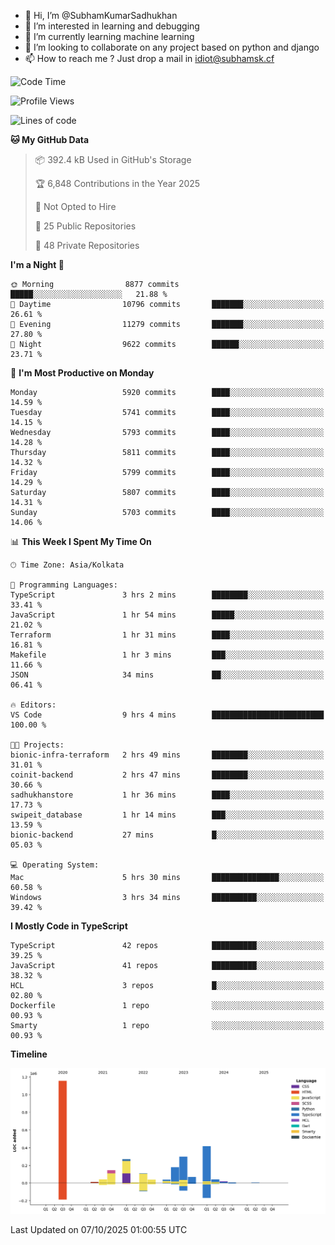 - 👋 Hi, I’m @SubhamKumarSadhukhan
- 👀 I’m interested in learning and debugging
- 🌱 I’m currently learning machine learning
- 💞️ I’m looking to collaborate on any project based on python and django
- 📫 How to reach me ?
      Just drop a mail in idiot@subhamsk.cf

<!---
SubhamKumarSadhukhan/SubhamKumarSadhukhan is a ✨ special ✨ repository because its `README.md` (this file) appears on your GitHub profile.
You can click the Preview link to take a look at your changes.
--->


<!--START_SECTION:waka-->
![Code Time](http://img.shields.io/badge/Code%20Time-3%2C091%20hrs%2011%20mins-blue)

![Profile Views](http://img.shields.io/badge/Profile%20Views-0-blue)

![Lines of code](https://img.shields.io/badge/From%20Hello%20World%20I%27ve%20Written-2.8%20million%20lines%20of%20code-blue)

**🐱 My GitHub Data** 

> 📦 392.4 kB Used in GitHub's Storage 
 > 
> 🏆 6,848 Contributions in the Year 2025
 > 
> 🚫 Not Opted to Hire
 > 
> 📜 25 Public Repositories 
 > 
> 🔑 48 Private Repositories 
 > 
**I'm a Night 🦉** 

```text
🌞 Morning                8877 commits        █████░░░░░░░░░░░░░░░░░░░░   21.88 % 
🌆 Daytime                10796 commits       ███████░░░░░░░░░░░░░░░░░░   26.61 % 
🌃 Evening                11279 commits       ███████░░░░░░░░░░░░░░░░░░   27.80 % 
🌙 Night                  9622 commits        ██████░░░░░░░░░░░░░░░░░░░   23.71 % 
```
📅 **I'm Most Productive on Monday** 

```text
Monday                   5920 commits        ████░░░░░░░░░░░░░░░░░░░░░   14.59 % 
Tuesday                  5741 commits        ████░░░░░░░░░░░░░░░░░░░░░   14.15 % 
Wednesday                5793 commits        ████░░░░░░░░░░░░░░░░░░░░░   14.28 % 
Thursday                 5811 commits        ████░░░░░░░░░░░░░░░░░░░░░   14.32 % 
Friday                   5799 commits        ████░░░░░░░░░░░░░░░░░░░░░   14.29 % 
Saturday                 5807 commits        ████░░░░░░░░░░░░░░░░░░░░░   14.31 % 
Sunday                   5703 commits        ████░░░░░░░░░░░░░░░░░░░░░   14.06 % 
```


📊 **This Week I Spent My Time On** 

```text
🕑︎ Time Zone: Asia/Kolkata

💬 Programming Languages: 
TypeScript               3 hrs 2 mins        ████████░░░░░░░░░░░░░░░░░   33.41 % 
JavaScript               1 hr 54 mins        █████░░░░░░░░░░░░░░░░░░░░   21.02 % 
Terraform                1 hr 31 mins        ████░░░░░░░░░░░░░░░░░░░░░   16.81 % 
Makefile                 1 hr 3 mins         ███░░░░░░░░░░░░░░░░░░░░░░   11.66 % 
JSON                     34 mins             ██░░░░░░░░░░░░░░░░░░░░░░░   06.41 % 

🔥 Editors: 
VS Code                  9 hrs 4 mins        █████████████████████████   100.00 % 

🐱‍💻 Projects: 
bionic-infra-terraform   2 hrs 49 mins       ████████░░░░░░░░░░░░░░░░░   31.01 % 
coinit-backend           2 hrs 47 mins       ████████░░░░░░░░░░░░░░░░░   30.66 % 
sadhukhanstore           1 hr 36 mins        ████░░░░░░░░░░░░░░░░░░░░░   17.73 % 
swipeit_database         1 hr 14 mins        ███░░░░░░░░░░░░░░░░░░░░░░   13.59 % 
bionic-backend           27 mins             █░░░░░░░░░░░░░░░░░░░░░░░░   05.03 % 

💻 Operating System: 
Mac                      5 hrs 30 mins       ███████████████░░░░░░░░░░   60.58 % 
Windows                  3 hrs 34 mins       ██████████░░░░░░░░░░░░░░░   39.42 % 
```

**I Mostly Code in TypeScript** 

```text
TypeScript               42 repos            ██████████░░░░░░░░░░░░░░░   39.25 % 
JavaScript               41 repos            ██████████░░░░░░░░░░░░░░░   38.32 % 
HCL                      3 repos             █░░░░░░░░░░░░░░░░░░░░░░░░   02.80 % 
Dockerfile               1 repo              ░░░░░░░░░░░░░░░░░░░░░░░░░   00.93 % 
Smarty                   1 repo              ░░░░░░░░░░░░░░░░░░░░░░░░░   00.93 % 
```



**Timeline**

![Lines of Code chart](https://raw.githubusercontent.com/SubhamKumarSadhukhan/SubhamKumarSadhukhan/main/assets/bar_graph.png)


 Last Updated on 07/10/2025 01:00:55 UTC
<!--END_SECTION:waka-->
